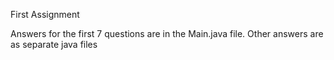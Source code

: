 First Assignment

Answers for the first 7 questions are in the Main.java file. 
Other answers are as separate java files
